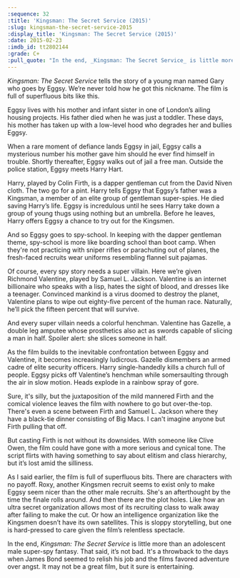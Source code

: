 ```yaml
---
:sequence: 32
:title: 'Kingsman: The Secret Service (2015)'
:slug: kingsman-the-secret-service-2015
:display_title: 'Kingsman: The Secret Service (2015)'
:date: 2015-02-23
:imdb_id: tt2802144
:grade: C+
:pull_quote: "In the end, _Kingsman: The Secret Service_ is little more than an adolescent male super-spy fantasy. That said, it’s not bad."
---
```

_Kingsman: The Secret Service_ tells the story of a young man named Gary who goes by Eggsy. We’re never told how he got this nickname. The film is full of superfluous bits like this.

Eggsy lives with his mother and infant sister in one of London’s ailing housing projects. His father died when he was just a toddler. These days, his mother has taken up with a low-level hood who degrades her and bullies Eggsy. 

When a rare moment of defiance lands Eggsy in jail, Eggsy calls a mysterious number his mother gave him should he ever find himself in trouble. Shortly thereafter, Eggsy walks out of jail a free man. Outside the police station, Eggsy meets Harry Hart. 

Harry, played by Colin Firth, is a dapper gentleman cut from the David Niven cloth. The two go for a pint. Harry tells Eggsy that Eggsy’s father was a Kingsman, a member of an elite group of gentleman super-spies. He died saving Harry’s life. Eggsy is incredulous until he sees Harry take down a group of young thugs using nothing but an umbrella. Before he leaves, Harry offers Eggsy a chance to try out for the Kingsmen.

And so Eggsy goes to spy-school. In keeping with the dapper gentleman theme, spy-school is more like boarding school than boot camp. When they're not practicing with sniper rifles or parachuting out of planes, the fresh-faced recruits wear uniforms resembling flannel suit pajamas. 

Of course, every spy story needs a super villain. Here we’re given Richmond Valentine, played by Samuel L. Jackson. Valentine is an internet billionaire who speaks with a lisp, hates the sight of blood, and dresses like a teenager. Convinced mankind is a virus doomed to destroy the planet, Valentine plans to wipe out eighty-five percent of the human race. Naturally, he’ll pick the fifteen percent that will survive.

And every super villain needs a colorful henchman. Valentine has Gazelle, a double leg amputee whose prosthetics also act as swords capable of slicing a man in half. Spoiler alert: she slices someone in half.

As the film builds to the inevitable confrontation between Eggsy and Valentine, it becomes increasingly ludicrous. Gazelle dismembers an armed cadre of elite security officers. Harry single-handedly kills a church full of people. Eggsy picks off Valentine’s henchman while somersaulting through the air in slow motion. Heads explode in a rainbow spray of gore. 

Sure, it's silly, but the juxtaposition of the mild mannered Firth and the comical violence leaves the film with nowhere to go but over-the-top. There's even a scene between Firth and Samuel L. Jackson where they have a black-tie dinner consisting of Big Macs. I can't imagine anyone but Firth pulling that off.

But casting Firth is not without its downsides. With someone like Clive Owen, the film could have gone with a more serious and cynical tone. The script flirts with having something to say about elitism and class hierarchy, but it’s lost amid the silliness.

As I said earlier, the film is full of superfluous bits. There are characters with no payoff. Roxy, another Kingsmen recruit seems to exist only to make Eggsy seem nicer than the other male recruits. She's an afterthought by the time the finale rolls around. And then there are the plot holes. Like how an ultra secret organization allows most of its recruiting class to walk away after failing to make the cut. Or how an intelligence organization like the Kingsmen doesn’t have its own satellites. This is sloppy storytelling, but one is hard-pressed to care given the film’s relentless spectacle.

In the end, _Kingsman: The Secret Service_ is little more than an adolescent male super-spy fantasy. That said, it’s not bad. It's a throwback to the days when James Bond seemed to relish his job and the films favored adventure over angst. It may not be a great film, but it sure is entertaining.
